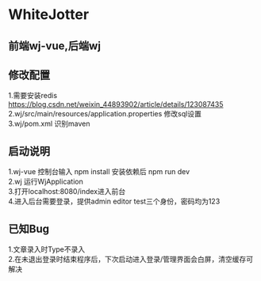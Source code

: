 # WhiteJotter

## 前端wj-vue,后端wj

## 修改配置
  1.需要安装redis<br/>
    https://blog.csdn.net/weixin_44893902/article/details/123087435<br/>
  2.wj/src/main/resources/application.properties 修改sql设置<br/>
  3.wj/pom.xml 识别maven<br/>

## 启动说明
  1.wj-vue 控制台输入 npm install 安装依赖后 npm run dev<br/>
  2.wj 运行WjApplication<br/>
  3.打开localhost:8080/index进入前台<br/>
  4.进入后台需要登录，提供admin editor test三个身份，密码均为123<br/>

## 已知Bug
  1.文章录入时Type不录入<br/>
  2.在未退出登录时结束程序后，下次启动进入登录/管理界面会白屏，清空缓存可解决<br/>
